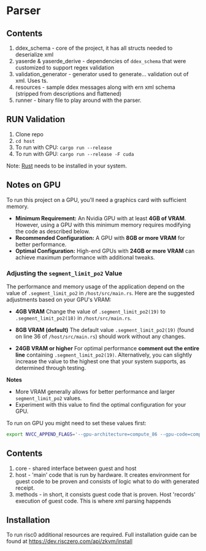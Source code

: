 # Parser

## Contents

1. ddex_schema - core of the project, it has all structs needed to deserialize xml
2. yaserde & yaserde_derive - dependencies of `ddex_schema` that were customized to support regex validation
3. validation_generator - generator used to generate... validation out of xml. Uses ts.
4. resources - sample ddex messages along with ern xml schema (stripped from descriptions and flattened)
5. runner - binary file to play around with the parser.

## RUN Validation

1. Clone repo
2. `cd host`
3. To run with CPU: `cargo run --release`
4. To run with GPU: `cargo run --release -F cuda`

Note: [Rust](https://www.rust-lang.org/tools/install) needs to be installed in your system.

## Notes on GPU

To run this project on a GPU, you'll need a graphics card with sufficient memory.

- **Minimum Requirement:** An Nvidia GPU with at least **4GB of VRAM**. However, using a GPU with this minimum memory requires modifying the code as described below.
- **Recommended Configuration:** A GPU with **8GB or more VRAM** for better performance.
- **Optimal Configuration:** High-end GPUs with **24GB or more VRAM** can achieve maximum performance with additional tweaks.

### Adjusting the `segment_limit_po2` Value

The performance and memory usage of the application depend on the value of `.segment_limit_po2` in `/host/src/main.rs`. Here are the suggested adjustments based on your GPU's VRAM:

- **4GB VRAM**
  Change the value of `.segment_limit_po2(19)` to `.segment_limit_po2(18)` in `/host/src/main.rs`.

- **8GB VRAM (default)**
  The default value `.segment_limit_po2(19)` (found on line 36 of `/host/src/main.rs`) should work without any changes.

- **24GB VRAM or higher**
  For optimal performance **comment out the entire line** containing `.segment_limit_po2(19)`.
  Alternatively, you can slightly increase the value to the highest one that your system supports, as determined through testing.

**Notes**

- More VRAM generally allows for better performance and larger `segment_limit_po2` values.
- Experiment with this value to find the optimal configuration for your GPU.

To run on GPU you might need to set these values first:

```bash
export NVCC_APPEND_FLAGS='--gpu-architecture=compute_86 --gpu-code=compute_86,sm_86 --generate-code arch=compute_86,code=sm_86'
```

## Contents

1. core - shared interface between guest and host
2. host - 'main' code that is run by hardware. It creates environment for guest code to be proven and consists of logic what to do with generated receipt.
3. methods - in short, it consists guest code that is proven. Host 'records' execution of guest code. This is where xml parsing happends

## Installation

To run risc0 additional resources are required. Full installation guide can be found at https://dev.risczero.com/api/zkvm/install
